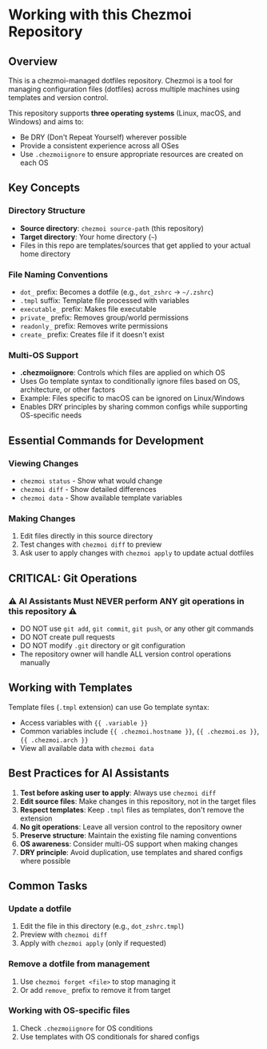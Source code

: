 # Working with this Chezmoi Repository

## Overview
This is a chezmoi-managed dotfiles repository. Chezmoi is a tool for managing configuration files (dotfiles) across multiple machines using templates and version control.

This repository supports **three operating systems** (Linux, macOS, and Windows) and aims to:
- Be DRY (Don't Repeat Yourself) wherever possible
- Provide a consistent experience across all OSes
- Use `.chezmoiignore` to ensure appropriate resources are created on each OS

## Key Concepts

### Directory Structure
- **Source directory**: `chezmoi source-path` (this repository)
- **Target directory**: Your home directory (`~`)
- Files in this repo are templates/sources that get applied to your actual home directory

### File Naming Conventions
- `dot_` prefix: Becomes a dotfile (e.g., `dot_zshrc` → `~/.zshrc`)
- `.tmpl` suffix: Template file processed with variables
- `executable_` prefix: Makes file executable
- `private_` prefix: Removes group/world permissions
- `readonly_` prefix: Removes write permissions
- `create_` prefix: Creates file if it doesn't exist

### Multi-OS Support
- **.chezmoiignore**: Controls which files are applied on which OS
- Uses Go template syntax to conditionally ignore files based on OS, architecture, or other factors
- Example: Files specific to macOS can be ignored on Linux/Windows
- Enables DRY principles by sharing common configs while supporting OS-specific needs

## Essential Commands for Development

### Viewing Changes
- `chezmoi status` - Show what would change
- `chezmoi diff` - Show detailed differences
- `chezmoi data` - Show available template variables

### Making Changes
1. Edit files directly in this source directory
2. Test changes with `chezmoi diff` to preview
3. Ask user to apply changes with `chezmoi apply` to update actual dotfiles

## CRITICAL: Git Operations

### ⚠️ AI Assistants Must NEVER perform ANY git operations in this repository ⚠️
- DO NOT use `git add`, `git commit`, `git push`, or any other git commands
- DO NOT create pull requests
- DO NOT modify `.git` directory or git configuration
- The repository owner will handle ALL version control operations manually

## Working with Templates

Template files (`.tmpl` extension) can use Go template syntax:
- Access variables with `{{ .variable }}`
- Common variables include `{{ .chezmoi.hostname }}`, `{{ .chezmoi.os }}`, `{{ .chezmoi.arch }}`
- View all available data with `chezmoi data`

## Best Practices for AI Assistants

1. **Test before asking user to apply**: Always use `chezmoi diff`
2. **Edit source files**: Make changes in this repository, not in the target files
3. **Respect templates**: Keep `.tmpl` files as templates, don't remove the extension
4. **No git operations**: Leave all version control to the repository owner
5. **Preserve structure**: Maintain the existing file naming conventions
6. **OS awareness**: Consider multi-OS support when making changes
7. **DRY principle**: Avoid duplication, use templates and shared configs where possible

## Common Tasks

### Update a dotfile
1. Edit the file in this directory (e.g., `dot_zshrc.tmpl`)
2. Preview with `chezmoi diff`
3. Apply with `chezmoi apply` (only if requested)

### Remove a dotfile from management
1. Use `chezmoi forget <file>` to stop managing it
2. Or add `remove_` prefix to remove it from target

### Working with OS-specific files
1. Check `.chezmoiignore` for OS conditions
2. Use templates with OS conditionals for shared configs